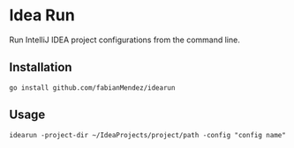 # Idea Run

Run IntelliJ IDEA project configurations from the command line.

## Installation

```
go install github.com/fabianMendez/idearun
```

## Usage

```
idearun -project-dir ~/IdeaProjects/project/path -config "config name"
```
